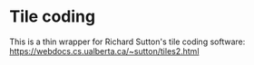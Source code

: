 # Tile coding

This is a thin wrapper for Richard Sutton's tile coding software:
https://webdocs.cs.ualberta.ca/~sutton/tiles2.html
